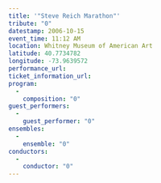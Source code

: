 ```yaml
---
title: '"Steve Reich Marathon"'
tribute: "0"
datestamp: 2006-10-15
event_time: 11:12 AM
location: Whitney Museum of American Art
latitude: 40.7734782
longitude: -73.9639572
performance_url: 
ticket_information_url: 
program: 
  -
    composition: "0"
guest_performers: 
  -
    guest_performer: "0"
ensembles: 
  -
    ensemble: "0"
conductors: 
  -
    conductor: "0"
---
```

